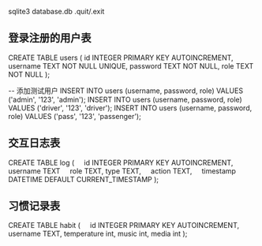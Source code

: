 sqlite3 database.db
.quit/.exit

## 登录注册的用户表

CREATE TABLE users (
  id INTEGER PRIMARY KEY AUTOINCREMENT,
  username TEXT NOT NULL UNIQUE,
  password TEXT NOT NULL,
  role TEXT NOT NULL
);

-- 添加测试用户
INSERT INTO users (username, password, role) VALUES ('admin', '123', 'admin');
INSERT INTO users (username, password, role) VALUES ('driver', '123', 'driver');
INSERT INTO users (username, password, role) VALUES ('pass', '123', 'passenger');

## 交互日志表

CREATE TABLE log (
    id INTEGER PRIMARY KEY AUTOINCREMENT,
    username TEXT
    role TEXT,
    type TEXT,
    action TEXT,
    timestamp DATETIME DEFAULT CURRENT_TIMESTAMP
);

## 习惯记录表

CREATE TABLE habit (
    id INTEGER PRIMARY KEY AUTOINCREMENT,
    username TEXT,
    temperature int,
    music int,
    media int
);
